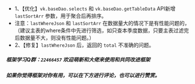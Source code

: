* 1、【优化】`vk.baseDao.selects` 和 `vk.baseDao.getTableData` API新增 `lastSortArr` 参数，用于聚合后再排序。
* 注意：`lastWhereJson` 和 `lastSortArr` 在数据量大的情况下是有性能问题的，（建议主表的where条件中先进行筛选，如只查本季度数据，只要主表过滤完后数据量不大，则没有性能问题。）
* 2、【修复】`lastWhereJson` 后，返回的 `total` 不准确的问题。

##### 框架学习Q群：`22466457` 欢迎萌新和大佬来使用和共同改进框架

##### 如果你觉得框架对你有用，可以在下方进行评论，也可以进行赞赏。

